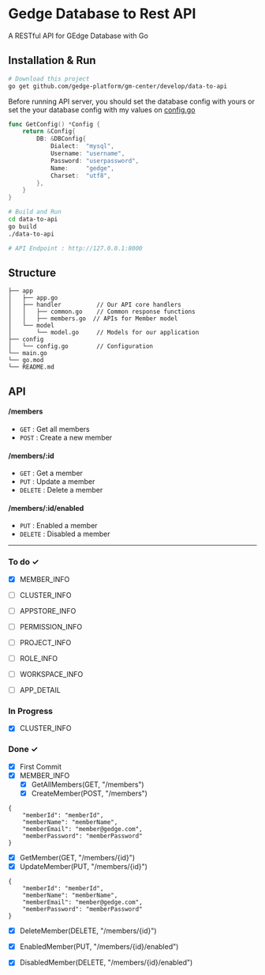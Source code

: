 # Gedge Database to Rest API
A RESTful API for GEdge Database with Go

## Installation & Run
```bash
# Download this project
go get github.com/gedge-platform/gm-center/develop/data-to-api
```

Before running API server, you should set the database config with yours or set the your database config with my values on [config.go](github.com/gedge-platform/gm-center/develop/data-to-api/blob/master/config/config.go)
```go
func GetConfig() *Config {
	return &Config{
		DB: &DBConfig{
			Dialect:  "mysql",
			Username: "username",
			Password: "userpassword",
			Name:     "gedge",
			Charset:  "utf8",
		},
	}
}
```

```bash
# Build and Run
cd data-to-api
go build
./data-to-api

# API Endpoint : http://127.0.0.1:8000
```

## Structure
```
├── app
│   ├── app.go
│   ├── handler          // Our API core handlers
│   │   ├── common.go    // Common response functions
│   │   ├── members.go  // APIs for Member model
│   └── model
│       └── model.go     // Models for our application
├── config
│   └── config.go        // Configuration
└── main.go
└── go.mod
└── README.md
```

## API

#### /members
* `GET` : Get all members
* `POST` : Create a new member

#### /members/:id
* `GET` : Get a member
* `PUT` : Update a member
* `DELETE` : Delete a member

#### /members/:id/enabled
* `PUT` : Enabled a member
* `DELETE` : Disabled a member 

---

### To do ✓
- [x] MEMBER_INFO
- [ ] CLUSTER_INFO
- [ ] APPSTORE_INFO
- [ ] PERMISSION_INFO
- [ ] PROJECT_INFO
- [ ] ROLE_INFO
- [ ] WORKSPACE_INFO
- [ ] APP_DETAIL


### In Progress
- [x] CLUSTER_INFO

### Done ✓
- [x] First Commit
- [x] MEMBER_INFO
  - [x] GetAllMembers(GET, "/members")
  - [x] CreateMember(POST, "/members")
```
{
    "memberId": "memberId",
    "memberName": "memberName",
    "memberEmail": "member@gedge.com",
    "memberPassword": "memberPassword"
}
```
  - [x] GetMember(GET, "/members/{id}")
  - [x] UpdateMember(PUT, "/members/{id}")
```
{
    "memberId": "memberId",
    "memberName": "memberName",
    "memberEmail": "member@gedge.com",
    "memberPassword": "memberPassword"
}
```
  - [x] DeleteMember(DELETE, "/members/{id}")
  - [x] EnabledMember(PUT, "/members/{id}/enabled")
  - [x] DisabledMember(DELETE, "/members/{id}/enabled")

